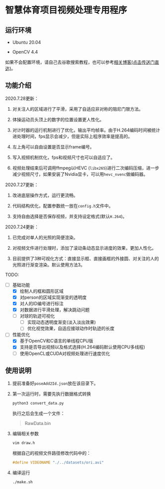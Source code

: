 # 智慧体育项目视频处理专用程序

## 运行环境

- Ubuntu 20.04

- OpenCV 4.4

如果不会配置环境，请自己去谷歌搜索教程，也可以参考[相关博客(点击传送门直达)](https://www.jianshu.com/p/26dd452a362e)。

## 功能介绍

2020.7.28更新：

1. 对关注人的区域进行了平滑，采用了自适应非对称的阻尼门限方法。

2. 体操运动员头顶上的数字的位置设置更人性化。

3. 对计时器的运行机制进行了优化，输出平均帧率。由于H.264编码时间被统计进处理时间，fps显示会减少，但是实际上程序效率是提高的。

4. 左上角可以自由设置是否显示frame编号。

5. 写入视频机制优化，fps和视频尺寸也可以自适应了。

6. 视频处理结束后可调用ffmpeg以HEVC (`libx265`)进行二次编码压缩，进一步减少视频尺寸，如果安装了Nvidia显卡，可以用`hevc_nvenc`做编码器。

2020.7.27更新：

1. 改进底层操作方式，运行更流畅。

2. 代码结构优化，配置参数统一放在`config.h`文件中。

3. 支持自由选择是否保存视频，并支持设定格式(默认`H.264`)。

2020.7.24更新：

1. 已完成对单人的光照的简便渲染。

2. 对视频文件进行处理时，添加了滚动条动态显示进度的效果，更加人性化。

3. 目前提供了3种可视化方式：直接显示框、直接画框的外接圆、对关注的人的光照进行渐变渲染。默认使用方法3。

TODO:

- [ ] 基础功能
    - [x] 绘制人的框和圆形区域
    - [x] 对person的区域实现渐变的透明度
    - [X] 对人的ID编号进行标注
    - [X] 对数据进行平滑处理，解决跳动问题
    - [ ] 对球的轨迹可视化
        - [ ] 实现动态透明度渐变(淡入淡出效果)
        - [ ] 优化视觉效果，自适应接球动作时轨迹的长度
- [ ] 性能优化
    - [x] 基于OpenCV和C语言的单线程CPU版
    - [x] 支持是否导出视频以及格式选择(H.264编码默认使用CPU多线程)
    - [ ] 使用OpenCL或CUDA对视频处理进行速度优化

## 使用说明

1. 提前准备好`poseAdd2Id.json`放在该目录下。

2. 第一次运行时，需要先执行数据格式转换

    ```sh
    python3 convert_data.py
    ```

    执行之后会生成一个文件：

    > RawData.bin

3. 编辑相关参数

    ```sh
    vim draw.h
    ```

    根据自己的视频文件路径修改代码中的：

    ```c
    #define VIDEONAME "./../datasets/ori.avi"
    ```

4. 编译运行

    ```sh
    ./make.sh
    ```
